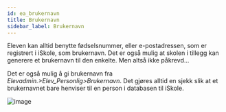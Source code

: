 ```yaml
---
id: ea_brukernavn
title: Brukernavn
sidebar_label: Brukernavn
---
```

Eleven kan alltid benytte fødselsnummer, eller e-postadressen, som er registrert i iSkole, som brukernavn. Det er også mulig at skolen i tillegg kan generere et brukernavn til den enkelte. Men altså ikke påkrevd...

Det er også mulig å gi brukernavn fra _Elevadmin.>Elev_Personlig>Brukernavn_. Det gjøres alltid en sjekk slik at et brukernavnet bare henviser til en person i databasen til iSkole.

![image](https://user-images.githubusercontent.com/80097133/137475898-5c19bbde-adbe-4d72-ad72-c4eb1c26bc29.png)
